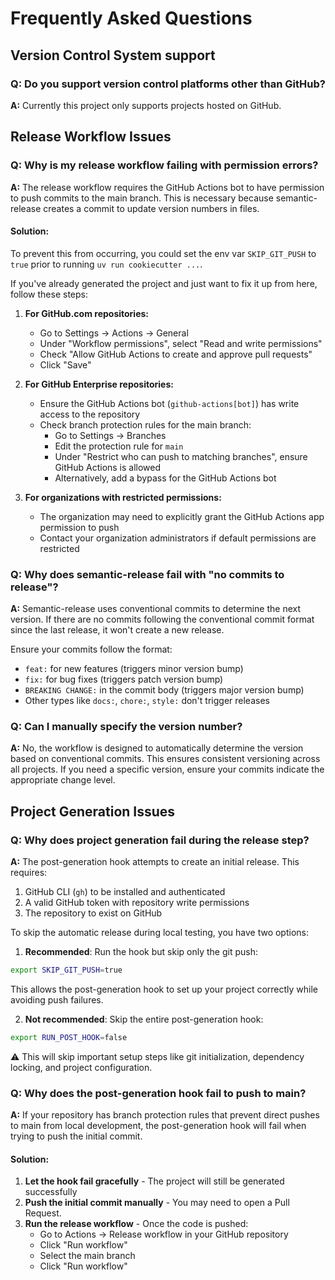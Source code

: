 # Frequently Asked Questions

## Version Control System support

### Q: Do you support version control platforms other than GitHub?

**A:** Currently this project only supports projects hosted on GitHub.

## Release Workflow Issues

### Q: Why is my release workflow failing with permission errors?

**A:** The release workflow requires the GitHub Actions bot to have permission to push commits to the main branch. This is necessary because semantic-release creates a commit to update version numbers in files.

#### Solution:

To prevent this from occurring, you could set the env var `SKIP_GIT_PUSH` to `true` prior to running `uv run cookiecutter ...`.

If you've already generated the project and just want to fix it up from here, follow these steps:

1. **For GitHub.com repositories:**
   - Go to Settings → Actions → General
   - Under "Workflow permissions", select "Read and write permissions"
   - Check "Allow GitHub Actions to create and approve pull requests"
   - Click "Save"

2. **For GitHub Enterprise repositories:**
   - Ensure the GitHub Actions bot (`github-actions[bot]`) has write access to the repository
   - Check branch protection rules for the main branch:
     - Go to Settings → Branches
     - Edit the protection rule for `main`
     - Under "Restrict who can push to matching branches", ensure GitHub Actions is allowed
     - Alternatively, add a bypass for the GitHub Actions bot

3. **For organizations with restricted permissions:**
   - The organization may need to explicitly grant the GitHub Actions app permission to push
   - Contact your organization administrators if default permissions are restricted

### Q: Why does semantic-release fail with "no commits to release"?

**A:** Semantic-release uses conventional commits to determine the next version. If there are no commits following the conventional commit format since the last release, it won't create a new release.

Ensure your commits follow the format:
- `feat:` for new features (triggers minor version bump)
- `fix:` for bug fixes (triggers patch version bump)
- `BREAKING CHANGE:` in the commit body (triggers major version bump)
- Other types like `docs:`, `chore:`, `style:` don't trigger releases

### Q: Can I manually specify the version number?

**A:** No, the workflow is designed to automatically determine the version based on conventional commits. This ensures consistent versioning across all
projects. If you need a specific version, ensure your commits indicate the appropriate change level.

## Project Generation Issues

### Q: Why does project generation fail during the release step?

**A:** The post-generation hook attempts to create an initial release. This requires:

1. GitHub CLI (`gh`) to be installed and authenticated
2. A valid GitHub token with repository write permissions
3. The repository to exist on GitHub

To skip the automatic release during local testing, you have two options:

1. **Recommended**: Run the hook but skip only the git push:

```bash
export SKIP_GIT_PUSH=true
```

This allows the post-generation hook to set up your project correctly while avoiding push failures.

2. **Not recommended**: Skip the entire post-generation hook:

```bash
export RUN_POST_HOOK=false
```

⚠️ This will skip important setup steps like git initialization, dependency locking, and project configuration.

### Q: Why does the post-generation hook fail to push to main?

**A:** If your repository has branch protection rules that prevent direct pushes to main from local development, the post-generation hook will fail when trying
to push the initial commit.

#### Solution:

1. **Let the hook fail gracefully** - The project will still be generated successfully
2. **Push the initial commit manually** - You may need to open a Pull Request.
3. **Run the release workflow** - Once the code is pushed:
   - Go to Actions → Release workflow in your GitHub repository
   - Click "Run workflow"
   - Select the main branch
   - Click "Run workflow"
